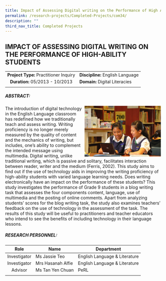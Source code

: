 ```yaml
---
title: Impact of Assessing Digital writing on the Performance of High Ability Students
permalink: /research-projects/Completed-Projects/com34/
description: ""
third_nav_title: Completed Projects
---
```

## IMPACT OF ASSESSING DIGITAL WRITING ON THE PERFORMANCE OF HIGH-ABILITY STUDENTS

|   |   |
|:-:|---|
| **Project Type:** Practitioner Inquiry  | **Discipline:** English Language  |
|  **Duration:** 05/2013 - 10/2013 | **Domain:** Digital Literacies  |
|   |   |

##### ABSTRACT:

<img src="/images/assessing digital literacies.jpg" style="width:49%" align=right>
The introduction of digital technology in the English Language classroom has redefined how we traditionally teach and assess writing. Writing proficiency is no longer merely measured by the quality of content and the mechanics of writing, but includes, one’s ability to complement the intended message using multimedia. Digital writing, unlike traditional writing, which is passive and solitary, facilitates interaction between reader, writer and the medium (Ferris, 2002). This study aims to find out if the use of technology aids in improving the writing proficiency of high-ability students with varied language learning needs. Does writing electronically have an impact on the performance of these students? This study investigates the performance of Grade 9 students in a blog writing task that assesses the four components content, language, use of multimedia and the posting of online comments. Apart from analyzing students’ scores for the blog writing task, the study also examines teachers’ feedback on the use of technology in the assessment of the task. The results of this study will be useful to practitioners and teacher educators who intend to see the benefits of including technology in their language lessons.

##### RESEARCH PERSONNEL:

| Role  | Name  | Department  |
|:-:|---|---|
| Investigator  | Ms Jassie Teo  | English Language & Literature  |
| Investigator  | Mrs Hasanah Alfie  | English Language & Literature  |
| Advisor  | Ms Tan Yen Chuan  | PeRL  |
|   |   |   |